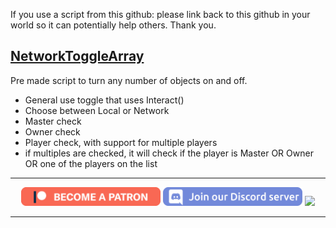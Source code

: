 If you use a script from this github:
please link back to this github in your world so it can potentially help others.
Thank you.

## [NetworkToggleArray](/Basics/UI/General_Interact/NetworkToggleArray.cs)
Pre made script to turn any number of objects on and off.

- General use toggle that uses Interact()
- Choose between Local or Network
- Master check
- Owner check
- Player check, with support for multiple players
- if multiples are checked, it will check if the player is Master OR Owner OR one of the players on the list

---------------------

<p align="center">
  <a href="https://www.patreon.com/TakatoandBeast" target="_blank">
    <img src="/.github/Icon/Patreon Button.png" height="30"></a>
  <a href="http://discord.gg/dpuxmxr" target="_blank">
    <img src="/.github/Icon/Discord Button.png" height="30"></a>
  <a href="https://ko-fi.com/takatoandbeast" target="_blank">
    <img src="https://www.ko-fi.com/img/githubbutton_sm.svg" height="30"></a>
</p>

---------------------